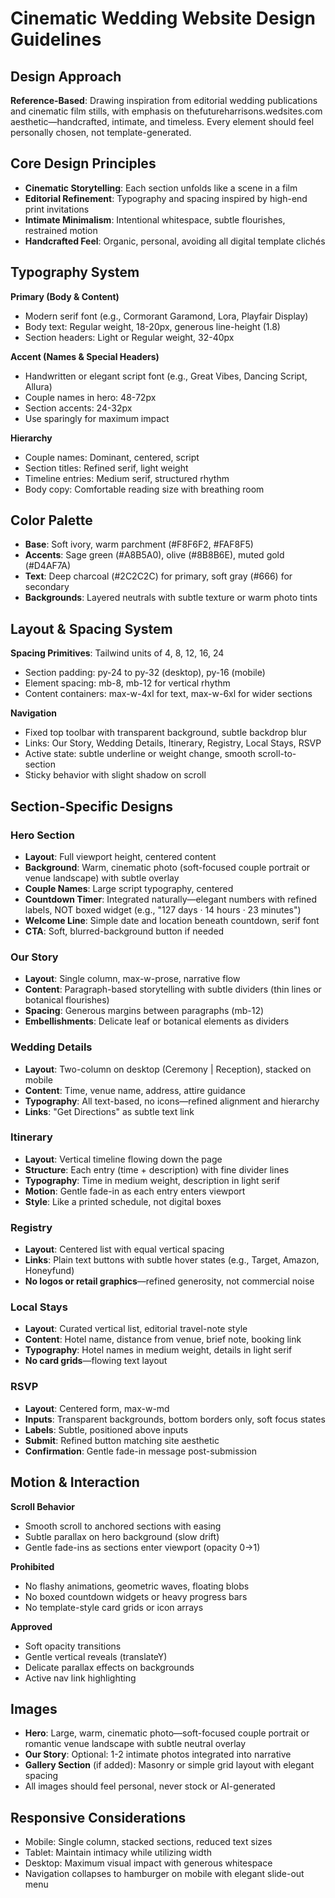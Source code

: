 # Cinematic Wedding Website Design Guidelines

## Design Approach
**Reference-Based**: Drawing inspiration from editorial wedding publications and cinematic film stills, with emphasis on thefutureharrisons.wedsites.com aesthetic—handcrafted, intimate, and timeless. Every element should feel personally chosen, not template-generated.

## Core Design Principles
- **Cinematic Storytelling**: Each section unfolds like a scene in a film
- **Editorial Refinement**: Typography and spacing inspired by high-end print invitations
- **Intimate Minimalism**: Intentional whitespace, subtle flourishes, restrained motion
- **Handcrafted Feel**: Organic, personal, avoiding all digital template clichés

## Typography System

**Primary (Body & Content)**
- Modern serif font (e.g., Cormorant Garamond, Lora, Playfair Display)
- Body text: Regular weight, 18-20px, generous line-height (1.8)
- Section headers: Light or Regular weight, 32-40px

**Accent (Names & Special Headers)**
- Handwritten or elegant script font (e.g., Great Vibes, Dancing Script, Allura)
- Couple names in hero: 48-72px
- Section accents: 24-32px
- Use sparingly for maximum impact

**Hierarchy**
- Couple names: Dominant, centered, script
- Section titles: Refined serif, light weight
- Timeline entries: Medium serif, structured rhythm
- Body copy: Comfortable reading size with breathing room

## Color Palette
- **Base**: Soft ivory, warm parchment (#F8F6F2, #FAF8F5)
- **Accents**: Sage green (#A8B5A0), olive (#8B8B6E), muted gold (#D4AF7A)
- **Text**: Deep charcoal (#2C2C2C) for primary, soft gray (#666) for secondary
- **Backgrounds**: Layered neutrals with subtle texture or warm photo tints

## Layout & Spacing System

**Spacing Primitives**: Tailwind units of 4, 8, 12, 16, 24
- Section padding: py-24 to py-32 (desktop), py-16 (mobile)
- Element spacing: mb-8, mb-12 for vertical rhythm
- Content containers: max-w-4xl for text, max-w-6xl for wider sections

**Navigation**
- Fixed top toolbar with transparent background, subtle backdrop blur
- Links: Our Story, Wedding Details, Itinerary, Registry, Local Stays, RSVP
- Active state: subtle underline or weight change, smooth scroll-to-section
- Sticky behavior with slight shadow on scroll

## Section-Specific Designs

### Hero Section
- **Layout**: Full viewport height, centered content
- **Background**: Warm, cinematic photo (soft-focused couple portrait or venue landscape) with subtle overlay
- **Couple Names**: Large script typography, centered
- **Countdown Timer**: Integrated naturally—elegant numbers with refined labels, NOT boxed widget (e.g., "127 days · 14 hours · 23 minutes")
- **Welcome Line**: Simple date and location beneath countdown, serif font
- **CTA**: Soft, blurred-background button if needed

### Our Story
- **Layout**: Single column, max-w-prose, narrative flow
- **Content**: Paragraph-based storytelling with subtle dividers (thin lines or botanical flourishes)
- **Spacing**: Generous margins between paragraphs (mb-12)
- **Embellishments**: Delicate leaf or botanical elements as dividers

### Wedding Details
- **Layout**: Two-column on desktop (Ceremony | Reception), stacked on mobile
- **Content**: Time, venue name, address, attire guidance
- **Typography**: All text-based, no icons—refined alignment and hierarchy
- **Links**: "Get Directions" as subtle text link

### Itinerary
- **Layout**: Vertical timeline flowing down the page
- **Structure**: Each entry (time + description) with fine divider lines
- **Typography**: Time in medium weight, description in light serif
- **Motion**: Gentle fade-in as each entry enters viewport
- **Style**: Like a printed schedule, not digital boxes

### Registry
- **Layout**: Centered list with equal vertical spacing
- **Links**: Plain text buttons with subtle hover states (e.g., Target, Amazon, Honeyfund)
- **No logos or retail graphics**—refined generosity, not commercial noise

### Local Stays
- **Layout**: Curated vertical list, editorial travel-note style
- **Content**: Hotel name, distance from venue, brief note, booking link
- **Typography**: Hotel names in medium weight, details in light serif
- **No card grids**—flowing text layout

### RSVP
- **Layout**: Centered form, max-w-md
- **Inputs**: Transparent backgrounds, bottom borders only, soft focus states
- **Labels**: Subtle, positioned above inputs
- **Submit**: Refined button matching site aesthetic
- **Confirmation**: Gentle fade-in message post-submission

## Motion & Interaction

**Scroll Behavior**
- Smooth scroll to anchored sections with easing
- Subtle parallax on hero background (slow drift)
- Gentle fade-ins as sections enter viewport (opacity 0→1)

**Prohibited**
- No flashy animations, geometric waves, floating blobs
- No boxed countdown widgets or heavy progress bars
- No template-style card grids or icon arrays

**Approved**
- Soft opacity transitions
- Gentle vertical reveals (translateY)
- Delicate parallax effects on backgrounds
- Active nav link highlighting

## Images
- **Hero**: Large, warm, cinematic photo—soft-focused couple portrait or romantic venue landscape with subtle neutral overlay
- **Our Story**: Optional: 1-2 intimate photos integrated into narrative
- **Gallery Section** (if added): Masonry or simple grid layout with elegant spacing
- All images should feel personal, never stock or AI-generated

## Responsive Considerations
- Mobile: Single column, stacked sections, reduced text sizes
- Tablet: Maintain intimacy while utilizing width
- Desktop: Maximum visual impact with generous whitespace
- Navigation collapses to hamburger on mobile with elegant slide-out menu